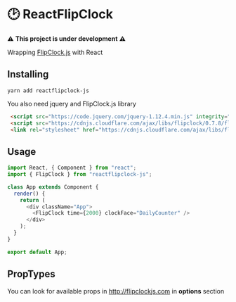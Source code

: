 # 🕑 ReactFlipClock

⚠️ **This project is under development** ⚠️

Wrapping [FlipClock.js](http://flipclockjs.com/) with React

## Installing

```
yarn add reactflipclock-js
```

You also need jquery and FlipClock.js library
```html
 <script src="https://code.jquery.com/jquery-1.12.4.min.js" integrity="sha256-ZosEbRLbNQzLpnKIkEdrPv7lOy9C27hHQ+Xp8a4MxAQ=" crossorigin="anonymous"></script>
 <script src="https://cdnjs.cloudflare.com/ajax/libs/flipclock/0.7.8/flipclock.min.js"></script>
 <link rel="stylesheet" href="https://cdnjs.cloudflare.com/ajax/libs/flipclock/0.7.8/flipclock.min.css">

```


## Usage

```js
import React, { Component } from "react";
import { FlipClock } from "reactflipclock-js";

class App extends Component {
  render() {
    return (
      <div className="App">
        <FlipClock time={2000} clockFace="DailyCounter" />
      </div>
    );
  }
}

export default App;

```

## PropTypes
You can look for available props in http://flipclockjs.com in **options** section
